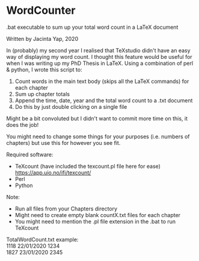# WordCounter
.bat executable to sum up your total word count in a LaTeX document

Written by Jacinta Yap, 2020

In (probably) my second year I realised that TeXstudio didn't have an easy way of displaying my word count. I thought this feature would be useful for when I was writing up my PhD Thesis in LaTeX. Using a combination of perl & python, I wrote this script to:

1. Count words in the main text body (skips all the LaTeX commands) for each chapter
2. Sum up chapter totals 
3. Append the time, date, year and the total word count to a .txt document
4. Do this by just double clicking on a single file

Might be a bit convoluted but I didn't want to commit more time on this, it does the job!

You might need to change some things for your purposes (i.e. numbers of chapters) but use this for however you see fit.

Required software:
- TeXcount (have included the texcount.pl file here for ease)
https://app.uio.no/ifi/texcount/
- Perl
- Python

Note:
- Run all files from your Chapters directory
- Might need to create empty blank countX.txt files for each chapter
- You might need to mention the .pl file extension in the .bat to run TeXcount

TotalWordCount.txt example:\
1118 22/01/2020 1234\
1827 23/01/2020 2345
